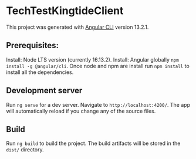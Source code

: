 # TechTestKingtideClient

This project was generated with [Angular CLI](https://github.com/angular/angular-cli) version 13.2.1.

## Prerequisites:
Install: Node LTS version (currently 16.13.2).
Install: Angular globally `npm install -g @angular/cli`.
Once node and npm are install run `npm install` to install all the dependencies.

## Development server

Run `ng serve` for a dev server. Navigate to `http://localhost:4200/`. The app will automatically reload if you change any of the source files.

## Build

Run `ng build` to build the project. The build artifacts will be stored in the `dist/` directory.
